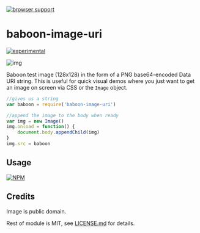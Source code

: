 [![browser support](https://ci.testling.com/mattdesl/baboon-image-uri.png)](https://ci.testling.com/mattdesl/baboon-image-uri)

# baboon-image-uri

[![experimental](http://badges.github.io/stability-badges/dist/experimental.svg)](http://github.com/badges/stability-badges)

![img](https://raw.githubusercontent.com/mattdesl/baboon-image-uri/master/baboon.png)

Baboon test image (128x128) in the form of a PNG base64-encoded Data URI string. This is useful for quick visual demos where you just want to get an image on screen via CSS or the `Image` object. 

```js
//gives us a string
var baboon = require('baboon-image-uri')

//append the image to the body when ready
var img = new Image()
img.onload = function() {
	document.body.appendChild(img)
}
img.src = baboon
```

## Usage

[![NPM](https://nodei.co/npm/baboon-image-uri.png)](https://nodei.co/npm/baboon-image-uri/)

## Credits

Image is public domain.

Rest of module is MIT, see [LICENSE.md](http://github.com/mattdesl/baboon-image-uri/blob/master/LICENSE.md) for details.